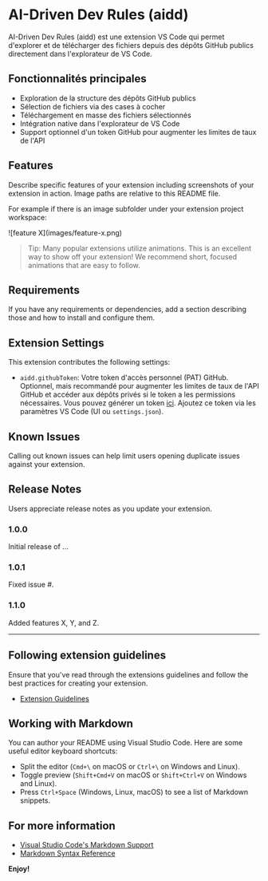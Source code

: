 # AI-Driven Dev Rules (aidd)

AI-Driven Dev Rules (aidd) est une extension VS Code qui permet d'explorer et de télécharger des fichiers depuis des dépôts GitHub publics directement dans l'explorateur de VS Code.

## Fonctionnalités principales

- Exploration de la structure des dépôts GitHub publics
- Sélection de fichiers via des cases à cocher
- Téléchargement en masse des fichiers sélectionnés
- Intégration native dans l'explorateur de VS Code
- Support optionnel d'un token GitHub pour augmenter les limites de taux de l'API

## Features

Describe specific features of your extension including screenshots of your extension in action. Image paths are relative to this README file.

For example if there is an image subfolder under your extension project workspace:

\!\[feature X\]\(images/feature-x.png\)

> Tip: Many popular extensions utilize animations. This is an excellent way to show off your extension! We recommend short, focused animations that are easy to follow.

## Requirements

If you have any requirements or dependencies, add a section describing those and how to install and configure them.

## Extension Settings

This extension contributes the following settings:

*   `aidd.githubToken`: Votre token d'accès personnel (PAT) GitHub. Optionnel, mais recommandé pour augmenter les limites de taux de l'API GitHub et accéder aux dépôts privés si le token a les permissions nécessaires. Vous pouvez générer un token [ici](https://github.com/settings/personal-access-tokens). Ajoutez ce token via les paramètres VS Code (UI ou `settings.json`).

## Known Issues

Calling out known issues can help limit users opening duplicate issues against your extension.

## Release Notes

Users appreciate release notes as you update your extension.

### 1.0.0

Initial release of ...

### 1.0.1

Fixed issue #.

### 1.1.0

Added features X, Y, and Z.

---

## Following extension guidelines

Ensure that you've read through the extensions guidelines and follow the best practices for creating your extension.

* [Extension Guidelines](https://code.visualstudio.com/api/references/extension-guidelines)

## Working with Markdown

You can author your README using Visual Studio Code. Here are some useful editor keyboard shortcuts:

* Split the editor (`Cmd+\` on macOS or `Ctrl+\` on Windows and Linux).
* Toggle preview (`Shift+Cmd+V` on macOS or `Shift+Ctrl+V` on Windows and Linux).
* Press `Ctrl+Space` (Windows, Linux, macOS) to see a list of Markdown snippets.

## For more information

* [Visual Studio Code's Markdown Support](http://code.visualstudio.com/docs/languages/markdown)
* [Markdown Syntax Reference](https://help.github.com/articles/markdown-basics/)

**Enjoy!**
